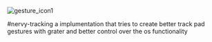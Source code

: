 ![gesture_icon1](https://github.com/user-attachments/assets/b545bc29-3dcb-4234-ae21-e12d2c01bdbe)

#nervy-tracking
a implumentation that tries to create better track pad gestures with grater and better control over the os functionality
